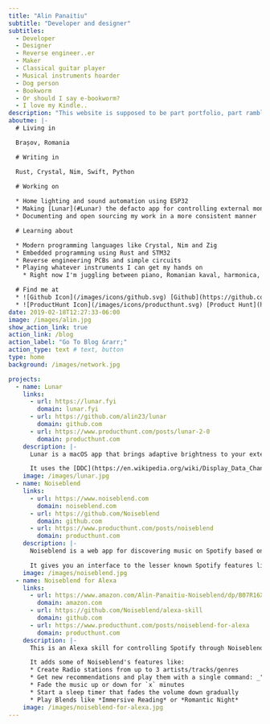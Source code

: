 ```yaml
---
title: "Alin Panaitiu"
subtitle: "Developer and designer"
subtitles:
  - Developer
  - Designer
  - Reverse engineer..er
  - Maker
  - Classical guitar player
  - Musical instruments hoarder
  - Dog person
  - Bookworm
  - Or should I say e-bookworm?
  - I love my Kindle..
description: "This website is supposed to be part portfolio, part rambling space. A place where I'll try show my skills and projects, and also brag about them as much as possible. Because it's my website right? I'm allowed to do that!"
aboutme: |-
  # Living in

  Brașov, Romania

  # Writing in

  Rust, Crystal, Nim, Swift, Python

  # Working on
  
  * Home lighting and sound automation using ESP32
  * Making [Lunar](#Lunar) the defacto app for controlling external monitors
  * Documenting and open sourcing my work in a more consistent manner

  # Learning about

  * Modern programming languages like Crystal, Nim and Zig
  * Embedded programming using Rust and STM32
  * Reverse engineering PCBs and simple circuits
  * Playing whatever instruments I can get my hands on
    * Right now I'm juggling between piano, Romanian kaval, harmonica, classical guitar and ukulele

  # Find me at
  * ![Github Icon](/images/icons/github.svg) [Github](https://github.com/alin23)
  * ![ProductHunt Icon](/images/icons/producthunt.svg) [Product Hunt](https://www.producthunt.com/@alin23/made)
date: 2019-02-18T12:27:33-06:00
image: /images/alin.jpg
show_action_link: true
action_link: /blog
action_label: "Go To Blog &rarr;"
action_type: text # text, button
type: home
background: /images/network.jpg

projects:
  - name: Lunar
    links:
      - url: https://lunar.fyi
        domain: lunar.fyi
      - url: https://github.com/alin23/lunar
        domain: github.com
      - url: https://www.producthunt.com/posts/lunar-2-0
        domain: producthunt.com
    description: |-
      Lunar is a macOS app that brings adaptive brightness to your external monitors.

      It uses the [DDC](https://en.wikipedia.org/wiki/Display_Data_Channel) communication protocol to set the brightness and contrast of the monitor based on the ambient light, location or simply by using hotkeys.
    image: /images/lunar.jpg
  - name: Noiseblend
    links:
      - url: https://www.noiseblend.com
        domain: noiseblend.com
      - url: https://github.com/Noiseblend
        domain: github.com
      - url: https://www.producthunt.com/posts/noiseblend
        domain: producthunt.com
    description: |-
      Noiseblend is a web app for discovering music on Spotify based on your listening history.

      It gives you an interface to the lesser known Spotify features like multiple-artist radio, genre playlists refreshed weekly and tuneable attributes like Acousticness or Danceability. 
    image: /images/noiseblend.jpg
  - name: Noiseblend for Alexa
    links:
      - url: https://www.amazon.com/Alin-Panaitiu-Noiseblend/dp/B07R16XMWV
        domain: amazon.com
      - url: https://github.com/Noiseblend/alexa-skill
        domain: github.com
      - url: https://www.producthunt.com/posts/noiseblend-for-alexa
        domain: producthunt.com
    description: |-
      This is an Alexa skill for controlling Spotify through Noiseblend.

      It adds some of Noiseblend's features like:
      * Create Radio stations from up to 3 artists/tracks/genres
      * Get new recommendations and play them with a single command: _"Ask Noiseblend to play something"_
      * Fade the music up or down for `x` minutes
      * Start a sleep timer that fades the volume down gradually
      * Play Blends like *Immersive Reading* or *Romantic Night*
    image: /images/noiseblend-for-alexa.jpg
---
```


